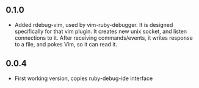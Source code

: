 ## 0.1.0
* Added rdebug-vim, used by vim-ruby-debugger. It is designed specifically for that vim plugin.
  It creates new unix socket, and listen connections to it. After receiving commands/events, it
  writes response to a file, and pokes Vim, so it can read it.

## 0.0.4
* First working version, copies ruby-debug-ide interface
